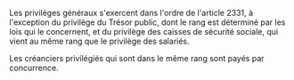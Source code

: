 Les privilèges généraux s'exercent dans l'ordre de l'article 2331, à l'exception du privilège du Trésor public, dont le rang est déterminé par les lois qui le concernent, et du privilège des caisses de sécurité sociale, qui vient au même rang que le privilège des salariés.


Les créanciers privilégiés qui sont dans le même rang sont payés par concurrence.

